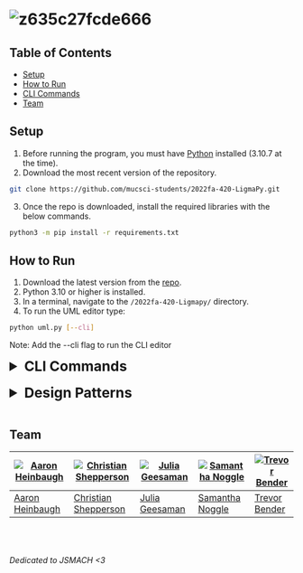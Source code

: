 # ![z635c27fcde666](https://user-images.githubusercontent.com/44234583/198713215-fc36da34-6a18-4c19-81ab-87cb19859746.gif)


## Table of Contents
- [Setup](#setup)
- [How to Run](#how-to-run)
- [CLI Commands](#cli-commands)
- [Team](#team)

## Setup
1. Before running the program, you must have [Python](https://www.python.org/downloads/) installed (3.10.7 at the time).
2. Download the most recent version of the repository.
```bash
git clone https://github.com/mucsci-students/2022fa-420-LigmaPy.git
```
3. Once the repo is downloaded, install the required libraries with the below commands.
```bash
python3 -m pip install -r requirements.txt
```
## How to Run
1. Download the latest version from the [repo](https://github.com/mucsci-students/2022fa-420-LigmaPy).
2. Python 3.10 or higher is installed.
3. In a terminal, navigate to the `/2022fa-420-Ligmapy/` directory.
4. To run the UML editor type:
```bash
python uml.py [--cli]
```
Note: Add the --cli flag to run the CLI editor

<details>

<summary style="font-weight:bold;font-size:18.5pt;">CLI Commands</summary>

### `addClass` - <i>Creates a class</i>

```bash
addClass <name>
```

### `deleteClass` - <i>Removes a class</i>
```bash
deleteClass <name>
```

### `renameClass` - <i>Updates name of a class</i>
```bash
renameClass <currentName> <newName>
```

### `addField` - <i>Creates a field in a class</i>
```bash
addField <class> <name> <type>
```

### `deleteField` - <i>Removes a field from a class</i>
```bash
deleteField <class> <name>
```

### `renameField` - <i>Updates the name of a classes field</i>
```bash
renameField <class> <old_name> <new_name>
```

### `addMethod` - <i>Creates a method in a class</i>
```bash
addMethod <class> <name> <return_type> [-p <name>:<type>...]
```

### `deleteMethod` - <i>Removes a method from a class</i>
```bash
deleteMethod <class> <name>
```

### `renameMethod` - <i>Updates the name of a method in a class</i>
```bash
renameMethod <class> <old_name> <new_name>
```

### `addParam` - <i>Creates a list of parameters for a method in a class</i>
```bash
addParam <class> <method> <name>:<type>...
```

### `deleteParam` - <i>Removes the parameter(s) from a method in a class</i>
```bash
deleteParam <class> <method> [-a] [<name>...]
```

### `addRelationship` - <i>Creates a relationship between two classes</i>
```bash
addRelationship <source> <destination>
```

### `deleteRelationship` - <i>Removes a relationship between two classes</i>
```bash
deleteRelationship <source> <destination>
```

### `changeRelType` - <i>Updates the type of a relationship</i>
```bash
changeRelType <source> <destination> <new_type>
```

### `save` - <i>Saves the current state of the program</i>
```bash
save <filename>
```

### `load` - <i>Loads a previously saved state</i>
```bash
load <filename>
```

### `listClasses` - <i>Lists all classes and their contents</i>
```bash
listClasses
```

### `listClass` - <i>Lists the contents of a specified class</i>
```bash
listClass <name>
```

### `listRelationships` - <i>Lists all existing relationships between classes</i>
```bash
listRelationships
```

### `help` - <i>Lists all available commands and their descriptions</i>
```bash
help [command]
```

### `exit` - <i>Exits the program</i>
```bash
exit
```
</details>
<br>

<details>

<summary style="font-weight:bold;font-size:18.5pt;">Design Patterns</summary>

### MVC
The [model](https://github.com/mucsci-students/2022fa-420-LigmaPy/tree/develop/model) contains the information for classes and relationships. This information is stored in two lists, classIndex and relationIndex, respectively. The [view](https://github.com/mucsci-students/2022fa-420-LigmaPy/tree/develop/view) contains everything used to display the model information onto the canvas. The [controller](https://github.com/mucsci-students/2022fa-420-LigmaPy/tree/develop/controller) listens for button presses in the gui or a valid command in the cli.
### Memento - [UMLState](https://github.com/mucsci-students/2022fa-420-LigmaPy/blob/develop/model/UMLState.py)
I created a class to capture and store states of the classIndex and relationIndex. This allows us to repopulate those lists with a different version (past or future), allowing us to be able to undo and redo actions.
### Observer - [UMLClass](https://github.com/mucsci-students/2022fa-420-LigmaPy/blob/develop/model/UMLClass.py)
The UMLClass contains a list of "subscribers" which are relationships that the class is a part of (as a source or destination). There are also class methods `register` and `unregister` which handle adding and removing relationships from that list. On every name change, or deletion of a class, each subscriber in the list is notified. This allows for relationships to be deleted when their source or destination has been deleted, and a class name change to be reflected in each relationship that it is a part of.
### Singleton - [View](https://github.com/mucsci-students/2022fa-420-LigmaPy/blob/develop/view/View.py)
Since there should only ever be one GUI window, the view class now checks if an instance has already been created or not, before making one. If there has been an instance created already, then the pre-existing instance will be returned instead of a newly made one.
### Strategy – [exportImage](https://github.com/mucsci-students/2022fa-420-LigmaPy/blob/develop/view/exportImage.py)
Each different relationship line (Aggregation, Composition, Inheritance, Realization) represents a different strategy. The algorithms for drawing the different types of lines are put into separate classes. The context export object can then change its strategy based on the line type then draw the corresponding line to canvas.
</details>
<br>

## Team
[![Aaron Heinbaugh](https://avatars.githubusercontent.com/u/98050840?v=4)](https://github.com/aaheinba) | [![Christian Shepperson](https://avatars.githubusercontent.com/u/8421245?v=4)](https://github.com/Sh3p) | [![Julia Geesaman](https://avatars.githubusercontent.com/u/111717589?v=4)](https://github.com/jgeesaman) | [![Samantha Noggle](https://avatars.githubusercontent.com/u/44234583?v=4)](https://github.com/astruxie) | [![Trevor Bender](https://avatars.githubusercontent.com/u/31744774?v=4)](https://github.com/Spyder-Monkey)
---|---|---|---|---
[Aaron Heinbaugh](https://github.com/aaheinba) | [Christian Shepperson](https://github.com/Sh3p) | [Julia Geesaman](https://github.com/jgeesaman) | [Samantha Noggle](https://github.com/astruxie) | [Trevor Bender](https://github.com/Spyder-Monkey)

<br><br><br>
<i>Dedicated to JSMACH <3</i>
